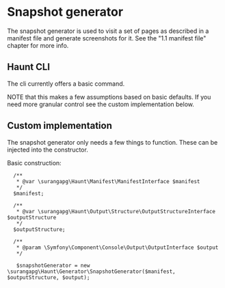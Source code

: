 # Snapshot generator

The snapshot generator is used to visit a set of pages as described in a 
manifest file and generate screenshots for it. 
See the "1.1 manifest file" chapter for more info. 

## Haunt CLI 

The cli currently offers a basic command. 

NOTE that this makes a few assumptions based on basic defaults. 
If you need more granular control see the custom implementation
below. 

## Custom implementation

The snapshot generator only needs a few things to function. These 
can be injected into the constructor. 

Basic construction: 
``` 
  /**
   * @var \surangapg\Haunt\Manifest\ManifestInterface $manifest
   */
  $manifest;

  /**
   * @var \surangapg\Haunt\Output\Structure\OutputStructureInterface $outputStructure
   */
  $outputStructure;
  
  /**
   * @param \Symfony\Component\Console\Output\OutputInterface $output
   */

   $snapshotGenerator = new \surangapg\Haunt\Generator\SnapshotGenerator($manifest, $outputStructure, $output);
``` 


